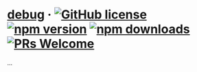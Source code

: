# [debug](#) &middot; [![GitHub license](https://img.shields.io/badge/license-MIT-blue.svg)](https://github.com/js-x/debug/blob/master/LICENSE) [![npm version](https://img.shields.io/npm/v/@js-x/debug.svg?style=flat)](https://www.npmjs.com/package/@js-x/debug) [![npm downloads](https://img.shields.io/npm/dm/@js-x/debug.svg)](https://npmcharts.com/compare/@js-x/debug?minimal=true) [![PRs Welcome](https://img.shields.io/badge/PRs-welcome-brightgreen.svg)](#)

...
